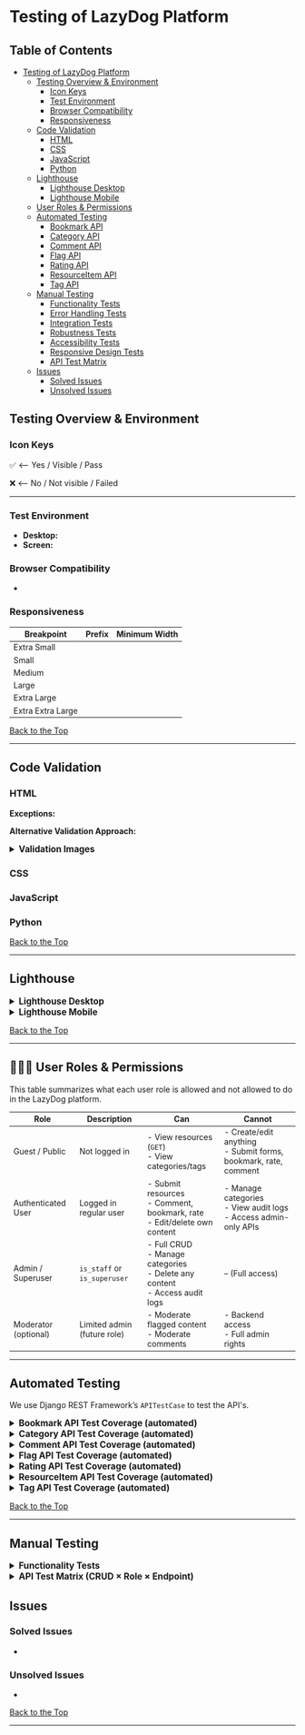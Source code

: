 # Testing of LazyDog Platform

## Table of Contents

- [Testing of LazyDog Platform](#testing-of-lazydog-platform)
  - [Testing Overview & Environment](#testing-overview--environment)
    - [Icon Keys](#icon-keys)
    - [Test Environment](#test-environment)
    - [Browser Compatibility](#browser-compatibility)
    - [Responsiveness](#responsiveness)
  - [Code Validation](#code-validation)
    - [HTML](#html)
    - [CSS](#css)
    - [JavaScript](#javascript)
    - [Python](#python)
  - [Lighthouse](#lighthouse)
    - [Lighthouse Desktop](#lighthouse-desktop)
    - [Lighthouse Mobile](#lighthouse-mobile)
  - [User Roles & Permissions](#user-roles--permissions)
  - [Automated Testing](#automated-testing)
    - [Bookmark API](#bookmark-api-test-coverage-automated)
    - [Category API](#category-api-test-coverage-automated)
    - [Comment API](#comment-api-test-coverage-automated)
    - [Flag API](#flag-api-test-coverage-automated)
    - [Rating API](#rating-api-test-coverage-automated)
    - [ResourceItem API](#resourceitem-api-test-coverage-automated)
    - [Tag API](#tag-api-test-coverage-automated)
  - [Manual Testing](#manual-testing)
    - [Functionality Tests](#functionality-tests)
    - [Error Handling Tests](#error-handling-tests)
    - [Integration Tests](#integration-tests)
    - [Robustness Tests](#robustness-tests)
    - [Accessibility Tests](#accessibility-tests)
    - [Responsive Design Tests](#responsive-design-tests)
    - [API Test Matrix](#api-test--matrix)
  - [Issues](#issues)
    - [Solved Issues](#solved-issues)
    - [Unsolved Issues](#unsolved-issues)

## Testing Overview & Environment

### Icon Keys

&#9989; <-- Yes / Visible / Pass

&#10060; <-- No / Not visible / Failed

---

### Test Environment

- **Desktop:**
- **Screen:**

### Browser Compatibility

- 

### Responsiveness

| **Breakpoint**         | **Prefix** | **Minimum Width** |
|------------------------|------------|-------------------|
| Extra Small            |            |                   |
| Small                  |            |                   |
| Medium                 |            |                   |
| Large                  |            |                   |
| Extra Large            |            |                   |
| Extra Extra Large      |            |                   |

[Back to the Top](#testing-of-lazydog-platform)

---

## Code Validation

### HTML

**Exceptions:**

**Alternative Validation Approach:**

<details id="Validation Images">
<summary style="font-size: 1.1em; font-weight: bold;">Validation Images</summary>

#### Landing (Non-Authenticated)

#### Sign Up

#### Log In

#### Forgot Password

#### Home (Authenticated)

#### User Dashboard

#### Resource Page

#### Resource Detail Page

#### Contribution Form

#### About Page

#### About Detail Page

#### Contact Form

#### Log Out

#### Confirm Delete

</details>

### CSS

### JavaScript

### Python

[Back to the Top](#testing-of-lazydog-platform)

---

## Lighthouse

<details id="Lighthouse-desktop">
<summary style="font-size: 1.1em; font-weight: bold;">Lighthouse Desktop</summary>

#### Landing (Non-Authenticated)

#### Sign Up

#### Log In

#### Forgot Password

#### Home (Authenticated)

#### User Dashboard

#### Resource Page

#### Resource Detail Page

#### Contribution Form

#### About Page

#### About Detail Page

#### Contact Form

#### Log Out

#### Confirm Delete

</details>

<details id="Lighthouse-mobile">
<summary style="font-size: 1.1em; font-weight: bold;">Lighthouse Mobile</summary>

#### Landing (Non-Authenticated)

#### Sign Up

#### Log In

#### Forgot Password

#### Home (Authenticated)

#### User Dashboard

#### Resource Page

#### Resource Detail Page

#### Contribution Form

#### About Page

#### About Detail Page

#### Contact Form

#### Log Out

#### Confirm Delete

</details>

[Back to the Top](#testing-of-lazydog-platform)

---

## 🧑‍🤝‍🧑 User Roles & Permissions

This table summarizes what each user role is allowed and not allowed to do in the LazyDog platform.

| Role               | Description                     | Can                                                                 | Cannot                                                               |
|--------------------|---------------------------------|----------------------------------------------------------------------|-----------------------------------------------------------------------|
| Guest / Public   | Not logged in                   | - View resources (`GET`)<br>- View categories/tags                  | - Create/edit anything<br>- Submit forms, bookmark, rate, comment     |
| Authenticated User | Logged in regular user          | - Submit resources<br>- Comment, bookmark, rate<br>- Edit/delete own content | - Manage categories<br>- View audit logs<br>- Access admin-only APIs |
| Admin / Superuser | `is_staff` or `is_superuser`     | - Full CRUD<br>- Manage categories<br>- Delete any content<br>- Access audit logs | – (Full access)                                                   |
| Moderator (optional) | Limited admin (future role) | - Moderate flagged content<br>- Moderate comments                    | - Backend access<br>- Full admin rights                              |

---

## Automated Testing

We use Django REST Framework’s `APITestCase` to test the API's.

<details id="Auto-test-bookmark">
<summary style="font-size: 1.1em; font-weight: bold;">Bookmark API Test Coverage (automated)</summary>
<br>

The following behaviors are covered automatically:

- ✅ Creating a bookmark (valid/duplicate/unauthenticated)
- ✅ Deleting bookmarks (own vs others')
- ✅ Filtering bookmarks by user and by resource
- ✅ Listing all bookmarks
- ✅ Validating default ordering by `created_at`
- ✅ Blocking updates (PATCH/PUT) to immutable bookmark records

These tests run against an isolated test database and validate both HTTP responses and data integrity. <BR>
See [bookmark/tests.py](https://github.com/ci-companeros/lazydog-api/blob/main/bookmark/tests.py) for full test coverage.

Result:

![Bookmark Tests Passed](../testing/TESTING-images/bookmark-ut-250526-1419.webp)

</details>

<details id="Auto-test-category">
<summary style="font-size: 1.1em; font-weight: bold;">Category API Test Coverage (automated)</summary>
<br>

The following behaviors are covered automatically:

- X
- Y
- Z

These tests run against an isolated test database and validate both HTTP responses and data integrity.
See [resource_item/tests.py](https://github.com/ci-companeros/lazydog-api/blob/main/category/tests.py) for full test coverage.

</details>

<details id="Auto-test-comment">
<summary style="font-size: 1.1em; font-weight: bold;">Comment API Test Coverage (automated)</summary>
<br>

The following behaviors are covered automatically:

- X
- Y
- Z


These tests run against an isolated test database and validate both HTTP responses and data integrity.
See [comment/tests.py](https://github.com/ci-companeros/lazydog-api/blob/main/comment/tests.py) for full test coverage.

</details>

<details id="Auto-test-flag">
<summary style="font-size: 1.1em; font-weight: bold;">Flag API Test Coverage (automated)</summary>
<br>

The following behaviors are covered automatically:
- X
- Y
- Z

Tests will be added under:  
[flag/tests.py](https://github.com/ci-companeros/lazydog-api/blob/main/flag/tests.py)

</details>

<details id="Auto-test-rating">
<summary style="font-size: 1.1em; font-weight: bold;">Rating API Test Coverage (automated)</summary>
<br>

The following behaviors are covered automatically:

- X
- Y
- Z

These tests run against an isolated test database and validate both HTTP responses and data integrity.
See [rating/tests.py](https://github.com/ci-companeros/lazydog-api/blob/main/rating/tests.py) for full test coverage.

</details>

</details>

<details id="Auto-test-resource">
<summary style="font-size: 1.1em; font-weight: bold;">ResourceItem API Test Coverage (automated)</summary>
<br>

The following behaviors are covered automatically:

- X
- Y
- Z

These tests run against an isolated test database and validate both HTTP responses and data integrity.
See [resource_item/tests.py](https://github.com/ci-companeros/lazydog-api/blob/main/resource_item/tests.py) for full test coverage.

</details>

</details>

<details id="Auto-test-tag">
<summary style="font-size: 1.1em; font-weight: bold;">Tag API Test Coverage (automated)</summary>
<br>

The following behaviors are covered automatically:

- X
- Y
- Z

These tests run against an isolated test database and validate both HTTP responses and data integrity.
See [resource_item/tests.py](https://github.com/ci-companeros/lazydog-api/blob/main/tag/tests.py) for full test coverage.

</details>


[Back to the Top](#testing-of-lazydog-platform)

---

## Manual Testing

<details id="Function-test">
<summary style="font-size: 1.1em; font-weight: bold;">Functionality Tests</summary>

### Test  Example 

Functional tests validate how features behave from a **user-facing perspective**. Since some features are **permission-based**, the table includes a `Role` column to clarify the context (e.g., guest, user, or admin). This helps ensure that the same feature behaves correctly across different user types.


| ID   | Feature       | Role   | What the test verifies                  | How to execute the test                            | Expected Result                         | Pass/Fail | Status | Comments         | Execution Date |
|------|---------------|--------|-----------------------------------------|----------------------------------------------------|------------------------------------------|-----------|--------|------------------|----------------|
| F01  | Submit Form   | Guest  | Guest users can't submit resources      | Open form while logged out, click Submit           | Error message: "Authentication required" | P/F         |        |                  | 250505         |
| F02  | Submit Form   | User   | Logged-in users can submit resources    | Log in, open form, fill in title + URL, click Submit | Confirmation message shown              | P/F         |        |                  | 250505         |

### Standard Functional Tests

| ID  | Feature | Role | What the test verifies | How to execute the test | Expected Result | Pass/Fail | Status | Comments | Execution Date |
|-----|---------|------|------------------------|--------------------------|------------------|-----------|--------|----------|----------------|


### **Error Handling Tests**

#### Manual Steps to Render Error Page on Local Host and in Production

<details id="simulate-errors">
<summary style="font-size: 1.1em; font-weight: bold;">Simulate Error Pages in Local Host Environment</summary>
<br>

- Manual steps to simulate error XXX in local host:
  1. -
  2. -
  3. -
  4. -
</details>
<br>

| ID  | Feature | Role | What the test verifies | How to execute the test | Expected Result | Pass/Fail | Status | Comments | Execution Date |
|-----|---------|------|------------------------|--------------------------|------------------|-----------|--------|----------|----------------|


### **Integration Tests**

| ID  | Feature | Role | What the test verifies | How to execute the test | Expected Result | Pass/Fail | Status | Comments | Execution Date |
|-----|---------|------|------------------------|--------------------------|------------------|-----------|--------|----------|----------------|

### **Robustness Tests**

| ID  | Feature | Role | What the test verifies | How to execute the test | Expected Result | Pass/Fail | Status | Comments | Execution Date |
|-----|---------|------|------------------------|--------------------------|------------------|-----------|--------|----------|----------------|


### **Accessibility Tests**

| ID  | Feature | Role | What the test verifies | How to execute the test | Expected Result | Pass/Fail | Status | Comments | Execution Date |
|-----|---------|------|------------------------|--------------------------|------------------|-----------|--------|----------|----------------|


### **Responsive Design Tests**

| ID  | Feature | Role | What the test verifies | How to execute the test | Expected Result | Pass/Fail | Status | Comments | Execution Date |
|-----|---------|------|------------------------|--------------------------|------------------|-----------|--------|----------|----------------|


</details>

<details id="API Test  Matrix">
<summary style="font-size: 1.1em; font-weight: bold;">API Test  Matrix (CRUD × Role × Endpoint)</summary>
<br>
Covers all major endpoints, all HTTP methods (GET, POST, PATCH/PUT, DELETE), and expected behavior for:
- Unauthenticated User
- Authenticated Regular User
- Admin (Staff)

## User API (DRF Default)

| ID  | Endpoint         | Method | Role        | Description                    | Payload | Expected Status | Notes                    | Pass/Fail |
|-----|------------------|--------|-------------|--------------------------------|---------|------------------|--------------------------|---|
| U01 | /api/users/      | GET    | Admin       | List all users                 | –       | 200 OK           | Admin only               |   |
| U02 | /api/users/      | GET    | User        | List users                     | –       | 403 Forbidden    |                          |   |
| U03 | /api/users/{id}/ | GET    | Admin       | Get user detail                | –       | 200 OK           |                          |   |
| U04 | /api/users/{id}/ | GET    | User        | Get another user detail        | –       | 403 Forbidden    |                          |   |

## ResourceItem API

| ID  | Endpoint           | Method | Role         | Description                           | Payload                          | Expected Status | Notes    | Pass/Fail |
|-----|--------------------|--------|--------------|---------------------------------------|----------------------------------|------------------|---------|--|
| R01 | /api/resources/    | GET    | Public       | List all resources                    | –                                | 200 OK           |         |  |
| R02 | /api/resources/    | POST   | User         | Create new resource                   | {title, url, category}           | 201 Created      |         |  |
| R03 | /api/resources/    | POST   | Public       | Fail: create while unauthenticated    | {title, ...}                     | 403 Forbidden    |         |  |
| R04 | /api/resources/{id}/ | PATCH | User (owner) | Update own resource                   | {title: "Edit"}                  | 200 OK           |        |  |
| R05 | /api/resources/{id}/ | PATCH | User (other) | Try updating someone else's resource  | {title: "Hijack"}                | 403 Forbidden    |        |  |
| R06 | /api/resources/{id}/ | DELETE| User (owner) | Delete own resource                   | –                                | 204 No Content   |        |  |
| R07 | /api/resources/{id}/ | DELETE| User (other) | Delete someone else's resource        | –                                | 403 Forbidden    |        |  |

## Category API

| ID  | Endpoint           | Method | Role        | Description                         | Payload                      | Expected Status | Notes | Pass/Fail |
|-----|--------------------|--------|-------------|-------------------------------------|------------------------------|------------------|-------|---|
| C01 | /api/categories/   | GET    | Public      | List all categories                 | –                            | 200 OK           |       |  |
| C02 | /api/categories/   | POST   | Admin       | Create a new category               | {name, description}          | 201 Created      |       |  |
| C03 | /api/categories/   | POST   | User        | Fail: not allowed to create         | {name, ...}                  | 403 Forbidden    |       |  |
| C04 | /api/categories/{id}/ | PATCH | Admin       | Edit category                       | {description: "Updated"}     | 200 OK           |       |  |
| C05 | /api/categories/{id}/ | PATCH | User        | Fail: attempt to edit category      | {name: "X"}                  | 403 Forbidden    |       |  |
| C06 | /api/categories/{id}/ | DELETE| Admin       | Delete category                     | –                            | 204 No Content   |       |  |

## 💬 Comment API

| ID  | Endpoint         | Method | Role         | Description                          | Payload                             | Expected Status | Notes | Pass/Fail |
|-----|------------------|--------|--------------|--------------------------------------|-------------------------------------|------------------|-------|---|
| CM1 | /api/comments/   | POST   | User         | Create a comment                     | {resource_item, content}           | 201 Created      |       |  |
| CM2 | /api/comments/   | POST   | Public       | Fail: unauthenticated comment        | {resource_item, content}           | 403 Forbidden    |       |  |
| CM3 | /api/comments/{id}/ | PATCH | Owner        | Edit own comment                     | {content: "edited"}                | 200 OK           |       |  |
| CM4 | /api/comments/{id}/ | PATCH | Other user   | Fail: edit other's comment           | {content: "bad"}                   | 403 Forbidden    |       |  |
| CM5 | /api/comments/{id}/ | DELETE| Owner        | Delete own comment                   | –                                   | 204 No Content   |       |  |
| CM6 | /api/comments/{id}/ | DELETE| Other user   | Fail: delete another's comment       | –                                   | 403 Forbidden    |       |  |

## 🟊 Rating API

| ID  | Endpoint         | Method | Role | Description                     | Payload                            | Expected Status | Notes | Pass/Fail |
|-----|------------------|--------|------|---------------------------------|------------------------------------|------------------|-------|---|
| RT1 | /api/ratings/    | POST   | User | Create or update rating         | {resource_item, score}             | 200/201          |       |  |
| RT2 | /api/ratings/    | POST   | Public | Fail: unauthenticated rating     | {resource_item, score}             | 403 Forbidden    |       |  |
| RT3 | /api/ratings/    | POST   | User | Fail: missing score             | {resource_item}                    | 400 Bad Request  |       |  |

## Bookmark API

| ID   | Endpoint                  | Method | Role      | Description                              | Payload              | Expected Status      | Notes                      | Pass/Fail |
|------|---------------------------|--------|-----------|------------------------------------------|----------------------|----------------------|----------------------------|-----------|
| BM1  | /api/bookmarks/           | GET    | User      | List own bookmarks                       | –                    | 200 OK               |                            |           |
| BM2  | /api/bookmarks/           | POST   | User      | Add a bookmark                           | {resource_item}      | 201 Created          |                            |           |
| BM3  | /api/bookmarks/           | POST   | Public    | Fail: add without auth                   | {resource_item}      | 403 Forbidden        |                            |           |
| BM4  | /api/bookmarks/           | GET    | Public    | Anyone can view all bookmarks            | –                    | 200 OK               |                            |           |
| BM5  | /api/bookmarks/?user=1    | GET    | Public    | Filter bookmarks by user                 | –                    | 200 OK               |                            |           |
| BM6  | /api/bookmarks/?resource=2| GET    | Public    | Filter bookmarks by resource             | –                    | 200 OK               |                            |           |
| BM7  | /api/bookmarks/{id}/      | DELETE | OtherUser | Cannot delete another user's bookmark    | –                    | 403 Forbidden        | Permission check           |           |
| BM8  | /api/bookmarks/{id}/      | DELETE | Owner     | Can delete own bookmark                  | –                    | 204 No Content       |                            |           |
| BM9  | /api/bookmarks/{id}/      | PATCH  | Owner     | Cannot update a bookmark                 | {resource}           | 400 Bad Request \*   | or 405 if disabled in view |           |
| BM10 | /api/bookmarks/           | GET    | Public    | Results are ordered by created_at desc   | –                    | 200 OK               | Check default ordering     |           |


## Tag API

| ID  | Endpoint         | Method | Role | Description                    | Payload                    | Expected Status | Notes | Pass/Fail |
|-----|------------------|--------|------|--------------------------------|----------------------------|------------------|-------|---|
| TG1 | /api/tags/       | GET    | Public | List tags                      | –                          | 200 OK           |       |  |
| TG2 | /api/tags/       | POST   | User   | Create new tag                | {name}                     | 201 Created      |       |  |
| TG3 | /api/tags/       | POST   | Public | Fail: unauthenticated create  | {name}                     | 403 Forbidden    |       |  |

## Flag API

| ID  | Endpoint       | Method | Role | Description               | Payload                        | Expected Status | Notes | Pass/Fail |
|-----|----------------|--------|------|---------------------------|--------------------------------|------------------|-------|---|
| FL1 | /api/flags/    | POST   | User | Flag resource or comment | {resource_item, reason}        | 201 Created      | Future extension |  |

## Notification API (planned)

| ID  | Endpoint            | Method | Role | Description         | Payload | Expected Status | Notes | Pass/Fail |
|-----|---------------------|--------|------|---------------------|---------|------------------|-------|---|
| NT1 | /api/notifications/ | GET    | User | View notifications  | –       | 200 OK           | Future |  |

## Audit Trail (Admin only)

| ID  | Endpoint      | Method | Role  | Description           | Payload | Expected Status | Notes | Pass/Fail |
|-----|---------------|--------|-------|-----------------------|---------|------------------|-------|---|
| AD1 | /api/audit/   | GET    | Admin | View audit trail logs | –       | 200 OK           | Future |  |

</details>


## Issues

### Solved Issues
- 

### Unsolved Issues 
- 

[Back to the Top](#testing-of-lazydog-platform)

---
